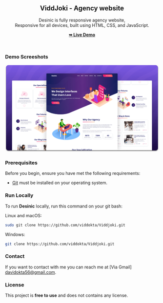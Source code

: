 <div align="center">
  
  <br />

  <h2 align="center">ViddJoki - Agency website</h2>

  Desinic is fully responsive agency website, <br />Responsive for all devices, built using HTML, CSS, and JavaScript.

  <a href="https://viddjoki.vercel.app/"><strong>➥ Live Demo</strong></a>

</div>

<br />

### Demo Screeshots

![Desinic Desktop Demo](./readme-images/desktop.png "Desktop Demo")

### Prerequisites

Before you begin, ensure you have met the following requirements:

* [Git](https://git-scm.com/downloads "Download Git") must be installed on your operating system.

### Run Locally

To run **Desinic** locally, run this command on your git bash:

Linux and macOS:

```bash
sudo git clone https://github.com/viddokta/Viddjoki.git
```

Windows:

```bash
git clone https://github.com/viddokta/Viddjoki.git
```

### Contact

If you want to contact with me you can reach me at [Via Gmail] <a href="mailto:davidokta56@gmail.com?">davidokta56@gmail.com</a>.

### License

This project is **free to use** and does not contains any license.

